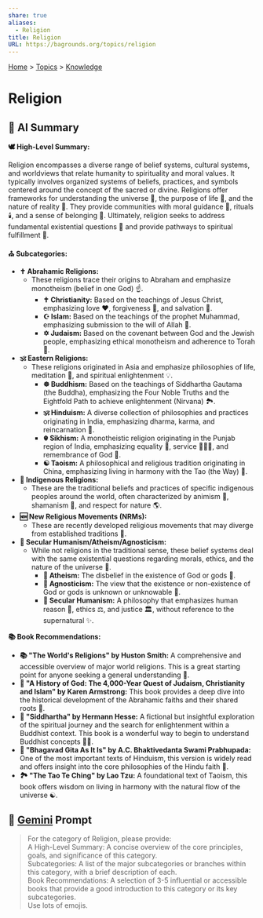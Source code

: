 ```yaml
---
share: true
aliases:
  - Religion
title: Religion
URL: https://bagrounds.org/topics/religion
---
```

[Home](../index.md) > [Topics](./index.md) > [Knowledge](./a-hierarchical-view-of-human-knowledge.md)  
# Religion  
## 🤖 AI Summary  
**🕊️ High-Level Summary:**  
  
Religion encompasses a diverse range of belief systems, cultural systems, and worldviews that relate humanity to spirituality and moral values. It typically involves organized systems of beliefs, practices, and symbols centered around the concept of the sacred or divine. Religions offer frameworks for understanding the universe 🌌, the purpose of life 🧬, and the nature of reality 🔮. They provide communities with moral guidance 🧭, rituals 🕯️, and a sense of belonging 🤗. Ultimately, religion seeks to address fundamental existential questions 🤔 and provide pathways to spiritual fulfillment 💫.  
  
**⛪ Subcategories:**  
  
* **✝️ Abrahamic Religions:**  
    * These religions trace their origins to Abraham and emphasize monotheism (belief in one God) ☝️.  
        * **✝️ Christianity:** Based on the teachings of Jesus Christ, emphasizing love ❤️, forgiveness 🙏, and salvation 🌟.  
        * **☪️ Islam:** Based on the teachings of the prophet Muhammad, emphasizing submission to the will of Allah 🤲.  
        * **✡️ Judaism:** Based on the covenant between God and the Jewish people, emphasizing ethical monotheism and adherence to Torah 📜.  
* **🕉️ Eastern Religions:**  
    * These religions originated in Asia and emphasize philosophies of life, meditation 🧘, and spiritual enlightenment 💡.  
        * **☸️ Buddhism:** Based on the teachings of Siddhartha Gautama (the Buddha), emphasizing the Four Noble Truths and the Eightfold Path to achieve enlightenment (Nirvana) 🏞️.  
        * **🕉️ Hinduism:** A diverse collection of philosophies and practices originating in India, emphasizing dharma, karma, and reincarnation 🔄.  
        * **☬ Sikhism:** A monotheistic religion originating in the Punjab region of India, emphasizing equality 🤝, service 🧑‍🤝‍🧑, and remembrance of God 📿.  
        * **☯️ Taoism:** A philosophical and religious tradition originating in China, emphasizing living in harmony with the Tao (the Way) 🍃.  
* **🌳 Indigenous Religions:**  
    * These are the traditional beliefs and practices of specific indigenous peoples around the world, often characterized by animism 🐾, shamanism 🔮, and respect for nature 🌎.  
* **🆕 New Religious Movements (NRMs):**  
    * These are recently developed religious movements that may diverge from established traditions 🚀.  
* **🤔 Secular Humanism/Atheism/Agnosticism:**  
    * While not religions in the traditional sense, these belief systems deal with the same existential questions regarding morals, ethics, and the nature of the universe 🌌.  
        * **🚫 Atheism:** The disbelief in the existence of God or gods 🙅.  
        * **🤔 Agnosticism:** The view that the existence or non-existence of God or gods is unknown or unknowable 🤷.  
        * **🤝 Secular Humanism:** A philosophy that emphasizes human reason 🧠, ethics ⚖️, and justice 🏛️, without reference to the supernatural ✨.  
  
**📚 Book Recommendations:**  
  
* **📚 "The World's Religions" by Huston Smith:** A comprehensive and accessible overview of major world religions. This is a great starting point for anyone seeking a general understanding 🧐.  
* **📖 "A History of God: The 4,000-Year Quest of Judaism, Christianity and Islam" by Karen Armstrong:** This book provides a deep dive into the historical development of the Abrahamic faiths and their shared roots 🌳.  
* **🧘 "Siddhartha" by Hermann Hesse:** A fictional but insightful exploration of the spiritual journey and the search for enlightenment within a Buddhist context. This book is a wonderful way to begin to understand Buddhist concepts 🧘‍♀️.  
* **📜 "Bhagavad Gita As It Is" by A.C. Bhaktivedanta Swami Prabhupada:** One of the most important texts of Hinduism, this version is widely read and offers insight into the core philosophies of the Hindu faith 🌺.  
* **🏞️ "The Tao Te Ching" by Lao Tzu:** A foundational text of Taoism, this book offers wisdom on living in harmony with the natural flow of the universe ☯️.  
  
## 💬 [Gemini](https://gemini.google.com/app) Prompt  
> For the category of Religion, please provide:  
A High-Level Summary: A concise overview of the core principles, goals, and significance of this category.  
Subcategories: A list of the major subcategories or branches within this category, with a brief description of each.  
Book Recommendations: A selection of 3-5 influential or accessible books that provide a good introduction to this category or its key subcategories.  
Use lots of emojis.